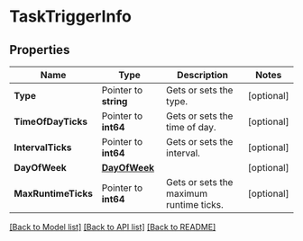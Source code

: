 # TaskTriggerInfo

## Properties

Name | Type | Description | Notes
------------ | ------------- | ------------- | -------------
**Type** | Pointer to **string** | Gets or sets the type. | [optional] 
**TimeOfDayTicks** | Pointer to **int64** | Gets or sets the time of day. | [optional] 
**IntervalTicks** | Pointer to **int64** | Gets or sets the interval. | [optional] 
**DayOfWeek** | [**DayOfWeek**](DayOfWeek.md) |  | [optional] 
**MaxRuntimeTicks** | Pointer to **int64** | Gets or sets the maximum runtime ticks. | [optional] 

[[Back to Model list]](../README.md#documentation-for-models) [[Back to API list]](../README.md#documentation-for-api-endpoints) [[Back to README]](../README.md)



